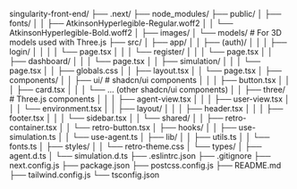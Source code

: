 singularity-front-end/
├── .next/
├── node_modules/
├── public/
│   ├── fonts/
│   │   ├── AtkinsonHyperlegible-Regular.woff2
│   │   └── AtkinsonHyperlegible-Bold.woff2
│   ├── images/
│   └── models/  # For 3D models used with Three.js
├── src/
│   ├── app/
│   │   ├── (auth)/
│   │   │   ├── login/
│   │   │   │   └── page.tsx
│   │   │   └── register/
│   │   │       └── page.tsx
│   │   ├── dashboard/
│   │   │   └── page.tsx
│   │   ├── simulation/
│   │   │   └── page.tsx
│   │   ├── globals.css
│   │   ├── layout.tsx
│   │   └── page.tsx
│   ├── components/
│   │   ├── ui/  # shadcn/ui components
│   │   │   ├── button.tsx
│   │   │   ├── card.tsx
│   │   │   └── ... (other shadcn/ui components)
│   │   ├── three/  # Three.js components
│   │   │   ├── agent-view.tsx
│   │   │   ├── user-view.tsx
│   │   │   └── environment.tsx
│   │   ├── layout/
│   │   │   ├── header.tsx
│   │   │   ├── footer.tsx
│   │   │   └── sidebar.tsx
│   │   └── shared/
│   │       ├── retro-container.tsx
│   │       └── retro-button.tsx
│   ├── hooks/
│   │   ├── use-simulation.ts
│   │   └── use-agent.ts
│   ├── lib/
│   │   ├── utils.ts
│   │   └── fonts.ts
│   ├── styles/
│   │   └── retro-theme.css
│   └── types/
│       ├── agent.d.ts
│       └── simulation.d.ts
├── .eslintrc.json
├── .gitignore
├── next.config.js
├── package.json
├── postcss.config.js
├── README.md
├── tailwind.config.js
└── tsconfig.json